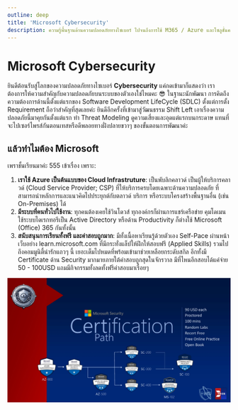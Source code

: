 ```yaml
---
outline: deep
title: 'Microsoft Cybersecurity'
description: ความรู้พื้นฐานด้านความปลอดภัยทางไซเบอร์ ไปจนถึงการใช้ M365 / Azure และโซลูชั่นความปลอดภัยของ Microsoft
---
```


# Microsoft Cybersecurity
ยินดีต้อนรับสู่โลกของความปลอดภัยทางไซเบอร์ **Cybersecurity** แค่กดเข้ามาก็แสดงว่า 
เราต้องการให้ความสำคัญกับความปลอดภัยบนระบบของตัวเองใช่ไหมคะ 😎
ในฐานะนักพัฒนา การคิดถึงความต้องการด้านนี้ตั้งแต่แรกของ Software Development LifeCycle (SDLC)
ตั้งแต่การตั้ง Requirement ถือว่าสำคัญที่สุดเลยค่ะ ยินดีอีกครั้งที่เข้ามาสู่วัฒนธรรม Shift Left
เอาเรื่องความปลอดภัยนี้มาคุยกันตั้งแต่แรก ทำ Threat Modeling ดูความเสี่ยงและอุดแต่แรกบนกระดาษ
แทนที่จะไปเซอร์ไพรส์กันตอนเทสหรือดีพลอยทางฝั่งปลายขวาๆ ของขั้นตอนการพัฒนาค่ะ

## แล้วทำไมต้อง Microsoft
เพราชั้นเรียนมาค่ะ 555 
เข้าเรื่อง เพราะ:
1. **เราใช้ Azure เป็นต้นแบบของ Cloud Infrastruture**: เป็นพับลิกคลาวด์ เป็นผู้ให้บริการคลาวด์ (Cloud Service Provider; CSP) ที่ให้บริการครบโดยเฉพาะด้านความปลอดภัย ที่สามารถนำหลักการและแนวคิดไปประยุกต์กับตลาวด์ บริการ หรือระบบโครงสร้างพื้นฐานอื่น (เช่น On-Premises) ได้
2. **มีระบบที่คนทั่วไปใช้งาน**: ทุกคนต้องเคยใช้วินโดวส์ ทุกองค์กรก็ผ่านการแชร์เครือข่าย คุมโดเมน ใช้ระบบไดเรกทอรีเป็น Active Directory หรือด้าน Productivity ก็ต่างใช้ Microsoft (Office) 365 กันทั้งนั้น
3. **สนับสนุนการเรียนทั้งฟรี และค่าสอบถูกมาก**: มีทั้งเนื้อหาเรียนรู้ด้วยตัวเอง Self-Pace ผ่านหน้าเว็บอย่าง learn.microsoft.com ที่มีกระทั่งแล็ปให้ฝึกให้สอบฟรี (Applied Skills) รวมไปถึงคอมมูนิตี้น่ารักแถวๆ นี้ เยอะเต็มไปหมดที่พร้อมเข้ามาช่วยเหลือยกระดับสกิล อีกทั้งมี Certificate ด้าน Security มากมายภายใต้ค่าสอบถูกสุดในจักรวาล มีที่ไหนอีกสอบได้แค่จ่าย 50 - 100USD แถมมีกิจกรรมทั้งลดทั้งฟรีค่าสอบมาเรื่อยๆ

![](./images/msseccertpath.jpg)

